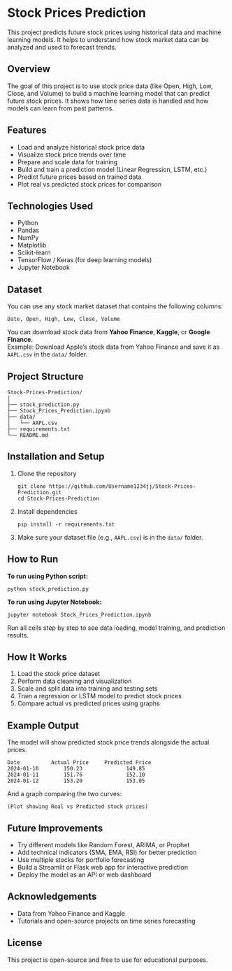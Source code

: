 # Stock Prices Prediction

This project predicts future stock prices using historical data and machine learning models. It helps to understand how stock market data can be analyzed and used to forecast trends.

## Overview

The goal of this project is to use stock price data (like Open, High, Low, Close, and Volume) to build a machine learning model that can predict future stock prices. It shows how time series data is handled and how models can learn from past patterns.

## Features

- Load and analyze historical stock price data  
- Visualize stock price trends over time  
- Prepare and scale data for training  
- Build and train a prediction model (Linear Regression, LSTM, etc.)  
- Predict future prices based on trained data  
- Plot real vs predicted stock prices for comparison  

## Technologies Used

- Python  
- Pandas  
- NumPy  
- Matplotlib  
- Scikit-learn  
- TensorFlow / Keras (for deep learning models)  
- Jupyter Notebook  

## Dataset

You can use any stock market dataset that contains the following columns:
```
Date, Open, High, Low, Close, Volume
```

You can download stock data from **Yahoo Finance**, **Kaggle**, or **Google Finance**.  
Example: Download Apple’s stock data from Yahoo Finance and save it as `AAPL.csv` in the `data/` folder.

## Project Structure

```
Stock-Prices-Prediction/
│
├── stock_prediction.py
├── Stock_Prices_Prediction.ipynb
├── data/
│   └── AAPL.csv
├── requirements.txt
└── README.md
```

## Installation and Setup

1. Clone the repository  
   ```
   git clone https://github.com/Username1234jj/Stock-Prices-Prediction.git
   cd Stock-Prices-Prediction
   ```
2. Install dependencies  
   ```
   pip install -r requirements.txt
   ```
3. Make sure your dataset file (e.g., `AAPL.csv`) is in the `data/` folder.

## How to Run

**To run using Python script:**
```
python stock_prediction.py
```

**To run using Jupyter Notebook:**
```
jupyter notebook Stock_Prices_Prediction.ipynb
```

Run all cells step by step to see data loading, model training, and prediction results.

## How It Works

1. Load the stock price dataset  
2. Perform data cleaning and visualization  
3. Scale and split data into training and testing sets  
4. Train a regression or LSTM model to predict stock prices  
5. Compare actual vs predicted prices using graphs  

## Example Output

The model will show predicted stock price trends alongside the actual prices.

```
Date          Actual Price     Predicted Price
2024-01-10        150.23              149.85
2024-01-11        151.76              152.10
2024-01-12        153.20              153.05
```

And a graph comparing the two curves:
```
(Plot showing Real vs Predicted stock prices)
```

## Future Improvements

- Try different models like Random Forest, ARIMA, or Prophet  
- Add technical indicators (SMA, EMA, RSI) for better prediction  
- Use multiple stocks for portfolio forecasting  
- Build a Streamlit or Flask web app for interactive prediction  
- Deploy the model as an API or web dashboard  

## Acknowledgements

- Data from Yahoo Finance and Kaggle  
- Tutorials and open-source projects on time series forecasting  

## License

This project is open-source and free to use for educational purposes.

